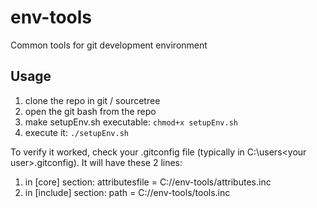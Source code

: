# env-tools
Common tools for git development environment

## Usage
1. clone the repo in git / sourcetree
2. open the git bash from the repo
3. make setupEnv.sh executable: `chmod+x setupEnv.sh`
4. execute it: `./setupEnv.sh`

To verify it worked, check your .gitconfig file (typically in C:\users\<your user>\.gitconfig). It will have these 2 lines:
1. in [core] section: attributesfile = C:/<path to env-tools repo>/env-tools/attributes.inc
2. in [include] section: path = C:/<path to env-tools repo>/env-tools/tools.inc
